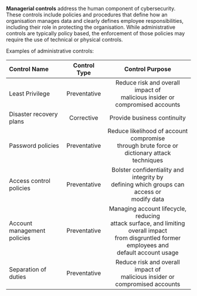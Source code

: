 
**Managerial controls** address the human component of cybersecurity. These controls include policies and procedures that define how an organisation manages data and clearly defines employee responsibilities, including their role in protecting the organisation. While administrative controls are typically policy based, the enforcement of those policies may require the use of technical or physical controls.

Examples of administrative controls:

| **Control Name** | **Control Type** | **Control Purpose** |
| :-- | :--: | :--: |
| Least Privilege | Preventative | Reduce risk and overall impact of <br>malicious insider or compromised accounts |
| Disaster recovery plans | Corrective | Provide business continuity |
| Password policies | Preventative | Reduce likelihood of account compromise<br>through brute force or dictionary attack<br>techniques |
| Access control policies | Preventative | Bolster confidentiality and integrity by <br>defining which groups can access or <br>modify data |
| Account management<br>policies | Preventative | Managing account lifecycle, reducing <br>attack surface, and limiting overall impact <br>from disgruntled former employees and <br>default account usage |
| Separation of duties | Preventative | Reduce risk and overall impact of <br>malicious insider or compromised accounts |
